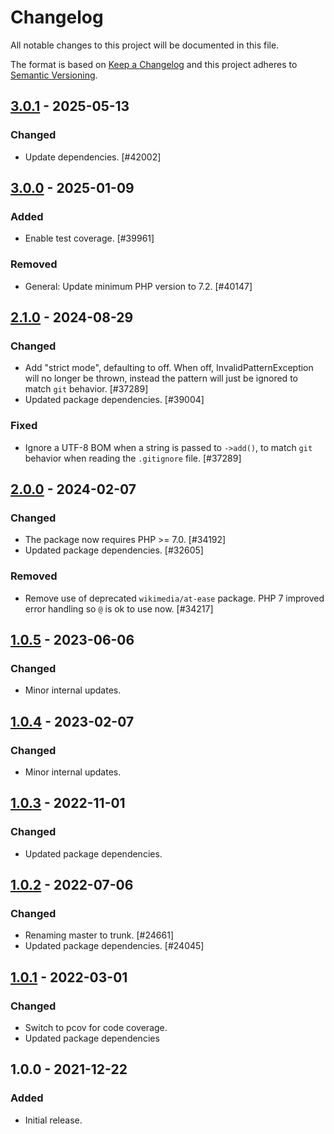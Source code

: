 # Changelog

All notable changes to this project will be documented in this file.

The format is based on [Keep a Changelog](https://keepachangelog.com/en/1.0.0/)
and this project adheres to [Semantic Versioning](https://semver.org/spec/v2.0.0.html).

## [3.0.1] - 2025-05-13
### Changed
- Update dependencies. [#42002]

## [3.0.0] - 2025-01-09
### Added
- Enable test coverage. [#39961]

### Removed
- General: Update minimum PHP version to 7.2. [#40147]

## [2.1.0] - 2024-08-29
### Changed
- Add "strict mode", defaulting to off. When off, InvalidPatternException will no longer be thrown, instead the pattern will just be ignored to match `git` behavior. [#37289]
- Updated package dependencies. [#39004]

### Fixed
- Ignore a UTF-8 BOM when a string is passed to `->add()`, to match `git` behavior when reading the `.gitignore` file. [#37289]

## [2.0.0] - 2024-02-07
### Changed
- The package now requires PHP >= 7.0. [#34192]
- Updated package dependencies. [#32605]

### Removed
- Remove use of deprecated `wikimedia/at-ease` package. PHP 7 improved error handling so `@` is ok to use now. [#34217]

## [1.0.5] - 2023-06-06
### Changed
- Minor internal updates.

## [1.0.4] - 2023-02-07
### Changed
- Minor internal updates.

## [1.0.3] - 2022-11-01
### Changed
- Updated package dependencies.

## [1.0.2] - 2022-07-06
### Changed
- Renaming master to trunk. [#24661]
- Updated package dependencies. [#24045]

## [1.0.1] - 2022-03-01
### Changed
- Switch to pcov for code coverage.
- Updated package dependencies

## 1.0.0 - 2021-12-22
### Added
- Initial release.

[3.0.1]: https://github.com/Automattic/ignorefile/compare/v3.0.0...v3.0.1
[3.0.0]: https://github.com/Automattic/ignorefile/compare/v2.1.0...v3.0.0
[2.1.0]: https://github.com/Automattic/ignorefile/compare/v2.0.0...v2.1.0
[2.0.0]: https://github.com/Automattic/ignorefile/compare/v1.0.5...v2.0.0
[1.0.5]: https://github.com/Automattic/ignorefile/compare/v1.0.4...v1.0.5
[1.0.4]: https://github.com/Automattic/ignorefile/compare/v1.0.3...v1.0.4
[1.0.3]: https://github.com/Automattic/ignorefile/compare/v1.0.2...v1.0.3
[1.0.2]: https://github.com/Automattic/ignorefile/compare/v1.0.1...v1.0.2
[1.0.1]: https://github.com/Automattic/ignorefile/compare/v1.0.0...v1.0.1
